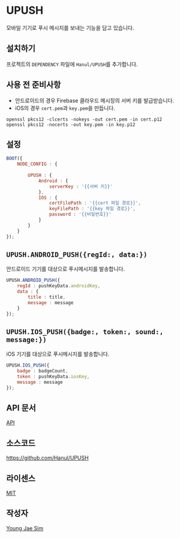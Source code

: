 # UPUSH
모바일 기기로 푸시 메시지를 보내는 기능을 담고 있습니다.

## 설치하기
프로젝트의 `DEPENDENCY` 파일에 `Hanul/UPUSH`를 추가합니다.

## 사용 전 준비사항
- 안드로이드의 경우 Firebase 클라우드 메시징의 서버 키를 발급받습니다.
- iOS의 경우 `cert.pem`과 `key.pem`을 만듭니다.

```
openssl pkcs12 -clcerts -nokeys -out cert.pem -in cert.p12
openssl pkcs12 -nocerts -out key.pem -in key.p12
```

## 설정
```javascript
BOOT({
	NODE_CONFIG : {
		
		UPUSH : {
			Android : {
				serverKey : '{{서버 키}}'
			},
			IOS : {
				certFilePath : '{{cert 파일 경로}}',
				keyFilePath : '{{key 파일 경로}}',
				password : '{{비밀번호}}'
			}
		}
	}
});
```

## `UPUSH.ANDROID_PUSH({regId:, data:})`
안드로이드 기기를 대상으로 푸시메시지를 발송합니다.
```javascript
UPUSH.ANDROID_PUSH({
	regId : pushKeyData.androidKey,
	data : {
		title : title,
		message : message
	}
});
```

## `UPUSH.IOS_PUSH({badge:, token:, sound:, message:})`
iOS 기기를 대상으로 푸시메시지를 발송합니다.
```javascript
UPUSH.IOS_PUSH({
	badge : badgeCount,
	token : pushKeyData.iosKey,
	message : message
});
```

## API 문서
[API](API/README.md)

## 소스코드
https://github.com/Hanul/UPUSH

## 라이센스
[MIT](LICENSE)

## 작성자
[Young Jae Sim](https://github.com/Hanul)
